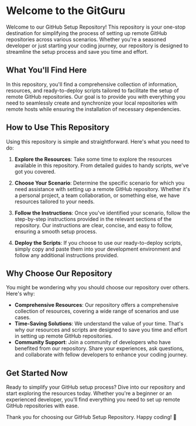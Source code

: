 # Welcome to the GitGuru

Welcome to our GitHub Setup Repository! This repository is your one-stop destination for simplifying the process of setting up remote GitHub repositories across various scenarios. Whether you're a seasoned developer or just starting your coding journey, our repository is designed to streamline the setup process and save you time and effort.

## What You'll Find Here

In this repository, you'll find a comprehensive collection of information, resources, and ready-to-deploy scripts tailored to facilitate the setup of remote GitHub repositories. Our goal is to provide you with everything you need to seamlessly create and synchronize your local repositories with remote hosts while ensuring the installation of necessary dependencies.

## How to Use This Repository

Using this repository is simple and straightforward. Here's what you need to do:

1. **Explore the Resources**: Take some time to explore the resources available in this repository. From detailed guides to handy scripts, we've got you covered.

2. **Choose Your Scenario**: Determine the specific scenario for which you need assistance with setting up a remote GitHub repository. Whether it's a personal project, a team collaboration, or something else, we have resources tailored to your needs.

3. **Follow the Instructions**: Once you've identified your scenario, follow the step-by-step instructions provided in the relevant sections of the repository. Our instructions are clear, concise, and easy to follow, ensuring a smooth setup process.

4. **Deploy the Scripts**: If you choose to use our ready-to-deploy scripts, simply copy and paste them into your development environment and follow any additional instructions provided.

## Why Choose Our Repository

You might be wondering why you should choose our repository over others. Here's why:

- **Comprehensive Resources**: Our repository offers a comprehensive collection of resources, covering a wide range of scenarios and use cases.
- **Time-Saving Solutions**: We understand the value of your time. That's why our resources and scripts are designed to save you time and effort in setting up remote GitHub repositories.
- **Community Support**: Join a community of developers who have benefited from our repository. Share your experiences, ask questions, and collaborate with fellow developers to enhance your coding journey.

## Get Started Now

Ready to simplify your GitHub setup process? Dive into our repository and start exploring the resources today. Whether you're a beginner or an experienced developer, you'll find everything you need to set up remote GitHub repositories with ease.

Thank you for choosing our GitHub Setup Repository. Happy coding! 🚀
